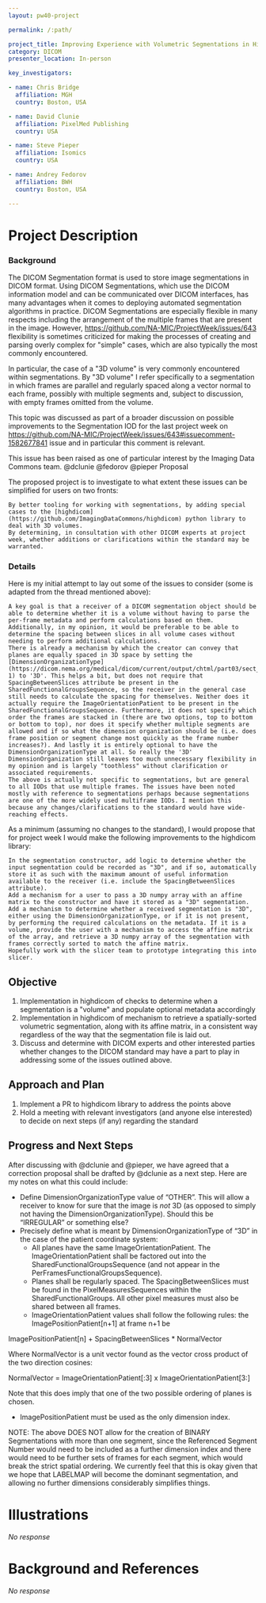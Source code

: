 ```yaml
---
layout: pw40-project

permalink: /:path/

project_title: Improving Experience with Volumetric Segmentations in Highdicom
category: DICOM
presenter_location: In-person

key_investigators:

- name: Chris Bridge
  affiliation: MGH
  country: Boston, USA

- name: David Clunie
  affiliation: PixelMed Publishing
  country: USA

- name: Steve Pieper
  affiliation: Isomics
  country: USA

- name: Andrey Fedorov
  affiliation: BWH
  country: Boston, USA

---
```


# Project Description

<!-- Add a short paragraph describing the project. -->

### Background

The DICOM Segmentation format is used to store image segmentations in DICOM format. Using DICOM Segmentations, which use the DICOM information model and can be communicated over DICOM interfaces, has many advantages when it comes to deploying automated segmentation algorithms in practice. DICOM Segmentations are especially flexible in many respects including the arrangement of the multiple frames that are present in the image. However, https://github.com/NA-MIC/ProjectWeek/issues/643 flexibility is sometimes criticized for making the processes of creating and parsing overly complex for "simple" cases, which are also typically the most commonly encountered.

In particular, the case of a "3D volume" is very commonly encountered within segmentations. By "3D volume" I refer specifically to a segmentation in which frames are parallel and regularly spaced along a vector normal to each frame, possibly with multiple segments and, subject to discussion, with empty frames omitted from the volume.

This topic was discussed as part of a broader discussion on possible improvements to the Segmentation IOD for the last project week on https://github.com/NA-MIC/ProjectWeek/issues/643#issuecomment-1582677841 issue and in particular this comment is relevant.

This issue has been raised as one of particular interest by the Imaging Data Commons team. @dclunie @fedorov @pieper
Proposal

The proposed project is to investigate to what extent these issues can be simplified for users on two fronts:

    By better tooling for working with segmentations, by adding special cases to the [highdicom](https://github.com/ImagingDataCommons/highdicom) python library to deal with 3D volumes.
    By determining, in consultation with other DICOM experts at project week, whether additions or clarifications within the standard may be warranted.

### Details

Here is my initial attempt to lay out some of the issues to consider (some is adapted from the thread mentioned above):

    A key goal is that a receiver of a DICOM segmentation object should be able to determine whether it is a volume without having to parse the per-frame metadata and perform calculations based on them. Additionally, in my opinion, it would be preferable to be able to determine the spacing between slices in all volume cases without needing to perform additional calculations.
    There is already a mechanism by which the creator can convey that planes are equally spaced in 3D space by setting the [DimensionOrganizationType](https://dicom.nema.org/medical/dicom/current/output/chtml/part03/sect_C.7.6.17.html#table_C.7.6.17-1) to '3D'. This helps a bit, but does not require that SpacingBetweenSlices attribute be present in the SharedFunctionalGroupsSequence, so the receiver in the general case still needs to calculate the spacing for themselves. Neither does it actually require the ImageOrientationPatient to be present in the SharedFunctionalGroupsSequence. Furthermore, it does not specify which order the frames are stacked in (there are two options, top to bottom or bottom to top), nor does it specify whether multiple segments are allowed and if so what the dimension organization should be (i.e. does frame position or segment change most quickly as the frame number increases?). And lastly it is entirely optional to have the DimensionOrganizationType at all. So really the '3D' DimensionOrganization still leaves too much unnecessary flexibility in my opinion and is largely "toothless" without clarification or associated requirements.
    The above is actually not specific to segmentations, but are general to all IODs that use multiple frames. The issues have been noted mostly with reference to segmentations perhaps because segmentations are one of the more widely used multiframe IODs. I mention this because any changes/clarifications to the standard would have wide-reaching effects.

As a minimum (assuming no changes to the standard), I would propose that for project week I would make the following improvements to the highdicom library:

    In the segmentation constructor, add logic to determine whether the input segmentation could be recorded as "3D", and if so, automatically store it as such with the maximum amount of useful information available to the receiver (i.e. include the SpacingBetweenSlices attribute).
    Add a mechanism for a user to pass a 3D numpy array with an affine matrix to the constructor and have it stored as a "3D" segmentation.
    Add a mechanism to determine whether a received segmentation is "3D", either using the DimensionOrganizationType, or if it is not present, by performing the required calculations on the metadata. If it is a volume, provide the user with a mechanism to access the affine matrix of the array, and retrieve a 3D numpy array of the segmentation with frames correctly sorted to match the affine matrix.
    Hopefully work with the slicer team to prototype integrating this into slicer.

## Objective

<!-- Describe here WHAT you would like to achieve (what you will have as end result). -->

1.  Implementation in highdicom of checks to determine when a segmentation is a "volume" and populate optional metadata accordingly
2.  Implementation in highdicom of mechanism to retrieve a spatially-sorted volumetric segmentation, along with its affine matrix, in a consistent way regardless of the way that the segmentation file is laid out.
3.  Discuss and determine with DICOM experts and other interested parties whether changes to the DICOM standard may have a part to play in addressing some of the issues outlined above.

## Approach and Plan

<!-- Describe here HOW you would like to achieve the objectives stated above. -->

1.  Implement a PR to highdicom library to address the points above
2.  Hold a meeting with relevant investigators (and anyone else interested) to decide on next steps (if any) regarding the standard

## Progress and Next Steps

<!-- Update this section as you make progress, describing of what you have ACTUALLY DONE.
     If there are specific steps that you could not complete then you can describe them here, too. -->

After discussing with @dclunie and @pieper, we have agreed that a correction proposal shall be drafted by @dclunie as a next step. Here are my notes on what this could include:

- Define DimensionOrganizationType value of “OTHER”. This will allow a receiver to know for sure that the image is *not* 3D (as opposed to simply not having the DimensionOrganizationType). Should this be “IRREGULAR” or something else?
- Precisely define what is meant by DimensionOrganizationType of “3D” in the case of the patient coordinate system:
    - All planes have the same ImageOrientationPatient. The ImageOrientationPatient shall be factored out into the SharedFunctionalGroupsSequence (and not appear in the PerFramesFunctionalGroupsSequence).
   - Planes shall be regularly spaced. The SpacingBetweenSlices must be found in the PixelMeasuresSequences within the SharedFunctionalGroups. All other pixel measures must also be shared between all frames.
   - ImageOrientationPatient values shall follow the following rules: the ImagePositionPatient[n+1] at frame n+1 be 

ImagePositionPatient[n] + SpacingBetweenSlices * NormalVector

Where NormalVector is a unit vector found as the vector cross product of the two direction cosines:

NormalVector = ImageOrientationPatient[:3] x ImageOrientationPatient[3:]

Note that this does imply that one of the two possible ordering of planes is chosen.

-	ImagePositionPatient must be used as the only dimension index.


NOTE: The above DOES NOT allow for the creation of BINARY Segmentations with more than one segment, since the Referenced Segment Number would need to be included as a further dimension index and there would need to be further sets of frames for each segment, which would break the strict spatial ordering. We currently feel that this is okay given that we hope that LABELMAP will become the dominant segmentation, and allowing no further dimensions considerably simplifies things.


# Illustrations

<!-- Add pictures and links to videos that demonstrate what has been accomplished. -->

*No response*

# Background and References

<!-- If you developed any software, include link to the source code repository.
     If possible, also add links to sample data, and to any relevant publications. -->

*No response*
